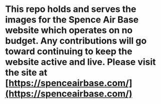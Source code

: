 # This repo holds and serves the images for the Spence Air Base website which operates on no budget.  Any contributions will go toward continuing to keep the website active and live. Please visit the site at [https://spenceairbase.com/](https://spenceairbase.com/)
